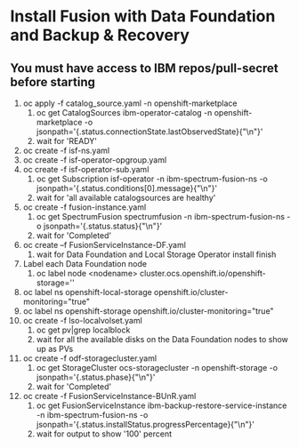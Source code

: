 # Install Fusion with Data Foundation and Backup & Recovery

## You must have access to IBM repos/pull-secret before starting


1. oc apply -f catalog_source.yaml -n openshift-marketplace
    1. oc get CatalogSources ibm-operator-catalog -n openshift-marketplace -o jsonpath='{.status.connectionState.lastObservedState}{"\n"}'
    2. wait for 'READY'
2. oc create -f isf-ns.yaml
3. oc create -f isf-operator-opgroup.yaml
4. oc create -f isf-operator-sub.yaml
    1. oc get Subscription isf-operator -n ibm-spectrum-fusion-ns -o jsonpath='{.status.conditions[0].message}{"\n"}'
    2. wait for 'all available catalogsources are healthy'
5. oc create -f fusion-instance.yaml
    1. oc get SpectrumFusion spectrumfusion -n ibm-spectrum-fusion-ns -o jsonpath='{.status.status}{"\n"}'
    2. wait for 'Completed'
6. oc create –f FusionServiceInstance-DF.yaml
    1. wait for Data Foundation and Local Storage Operator install finish
7. Label each Data Foundation node
    1. oc label node \<nodename> cluster.ocs.openshift.io/openshift-storage=''
8. oc label ns openshift-local-storage openshift.io/cluster-monitoring="true"
9. oc label ns openshift-storage openshift.io/cluster-monitoring="true"
10. oc create -f lso-localvolset.yaml
    1. oc get pv|grep localblock
    2. wait for all the available disks on the Data Foundation nodes to show up as PVs
11. oc create -f odf-storagecluster.yaml
    1. oc get StorageCluster ocs-storagecluster -n openshift-storage -o jsonpath='{.status.phase}{"\n"}'
    2. wait for 'Completed'
12. oc create -f FusionServiceInstance-BUnR.yaml
    1. oc get FusionServiceInstance ibm-backup-restore-service-instance -n ibm-spectrum-fusion-ns -o jsonpath='{.status.installStatus.progressPercentage}{"\n"}'
    2. wait for output to show '100' percent





